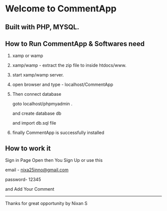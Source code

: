 # Welcome to CommentApp

## Built with PHP, MYSQL.

How to Run CommentApp & Softwares need 
--------------------------------------

1. xamp or wamp 

2. xamp/wamp - extract the zip file to inside htdocs/www.

3. start xamp/wamp server.

4. open browser and type - localhost/CommentApp

5. Then connect database
   
   goto localhost/phpmyadmin .

   and create database db

   and import db.sql file

6. finally CommentApp is successfully installed 

How to work it
--------------

 Sign in Page Open then You Sign Up or use this 

 email - nixa25inno@gmail.com

 password- 12345

 and Add Your Comment

--------------------

 Thanks for great opportunity
 by Nixan S



